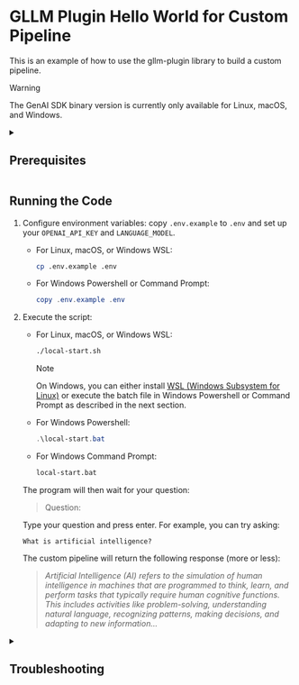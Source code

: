 # GLLM Plugin Hello World for Custom Pipeline

This is an example of how to use the gllm-plugin library to build a custom pipeline.

> [!WARNING]
> The GenAI SDK binary version is currently only available for Linux, macOS, and Windows.

<details><summary><h2>Prerequisites</h2></summary>

Please refer to the centralized [prerequisites.md](../../prerequisites.md) file for detailed requirements to run this example.

This example specifically requires:
- Python Environment
- Access to Private Binary Version of SDK Library

You need to fulfill the prerequisites to run the script. They will be checked automatically when you execute it.
</details>

## Running the Code

1. Configure environment variables: copy `.env.example` to `.env` and set up your `OPENAI_API_KEY` and `LANGUAGE_MODEL`.

   - For Linux, macOS, or Windows WSL:

     ```bash
     cp .env.example .env
     ```

   - For Windows Powershell or Command Prompt:

     ```powershell
     copy .env.example .env
     ```

2. Execute the script:

   - For Linux, macOS, or Windows WSL:

     ```bash
     ./local-start.sh
     ```

     > [!NOTE]
     > On Windows, you can either install [WSL (Windows Subsystem for Linux)](https://learn.microsoft.com/en-us/windows/wsl/install) or execute the batch file in Windows Powershell or Command Prompt as described in the next section.

   - For Windows Powershell:

     ```powershell
     .\local-start.bat
     ```

   - For Windows Command Prompt:

     ```cmd
     local-start.bat
     ```

   The program will then wait for your question:

      > Question:

      Type your question and press enter. For example, you can try asking:

      ```
      What is artificial intelligence?
      ```

      The custom pipeline will return the following response (more or less):

      > _Artificial Intelligence (AI) refers to the simulation of human intelligence in machines that are programmed to think, learn, and perform tasks that typically require human cognitive functions. This includes activities like problem-solving, understanding natural language, recognizing patterns, making decisions, and adapting to new information..._
      
<details><summary><h2>Troubleshooting</h2></summary>

For common issues and their solutions, please refer to the centralized [FAQ document](../../faq.md).
</details>